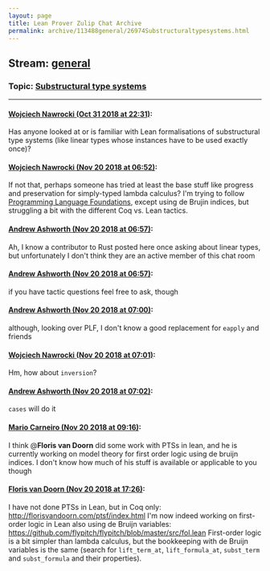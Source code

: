 ```yaml
---
layout: page
title: Lean Prover Zulip Chat Archive 
permalink: archive/113488general/26974Substructuraltypesystems.html
---
```


## Stream: [general](index.html)
### Topic: [Substructural type systems](26974Substructuraltypesystems.html)

---

#### [Wojciech Nawrocki (Oct 31 2018 at 22:31)](https://leanprover.zulipchat.com/#narrow/stream/113488-general/topic/Substructural%20type%20systems/near/136882886):
Has anyone looked at or is familiar with Lean formalisations of substructural type systems (like linear types whose instances have to be used exactly once)?

#### [Wojciech Nawrocki (Nov 20 2018 at 06:52)](https://leanprover.zulipchat.com/#narrow/stream/113488-general/topic/Substructural%20type%20systems/near/148018930):
If not that, perhaps someone has tried at least the base stuff like progress and preservation for simply-typed lambda calculus? I'm trying to follow [Programming Language Foundations](https://softwarefoundations.cis.upenn.edu/current/plf-current/index.html), except using de Brujin indices, but struggling a bit with the different Coq vs. Lean tactics.

#### [Andrew Ashworth (Nov 20 2018 at 06:57)](https://leanprover.zulipchat.com/#narrow/stream/113488-general/topic/Substructural%20type%20systems/near/148019057):
Ah, I know a contributor to Rust posted here once asking about linear types, but unfortunately I don't think they are an active member of this chat room

#### [Andrew Ashworth (Nov 20 2018 at 06:57)](https://leanprover.zulipchat.com/#narrow/stream/113488-general/topic/Substructural%20type%20systems/near/148019058):
if you have tactic questions feel free to ask, though

#### [Andrew Ashworth (Nov 20 2018 at 07:00)](https://leanprover.zulipchat.com/#narrow/stream/113488-general/topic/Substructural%20type%20systems/near/148019171):
although, looking over PLF, I don't know a good replacement for `eapply` and friends

#### [Wojciech Nawrocki (Nov 20 2018 at 07:01)](https://leanprover.zulipchat.com/#narrow/stream/113488-general/topic/Substructural%20type%20systems/near/148019190):
Hm, how about `inversion`?

#### [Andrew Ashworth (Nov 20 2018 at 07:02)](https://leanprover.zulipchat.com/#narrow/stream/113488-general/topic/Substructural%20type%20systems/near/148019203):
`cases` will do it

#### [Mario Carneiro (Nov 20 2018 at 09:16)](https://leanprover.zulipchat.com/#narrow/stream/113488-general/topic/Substructural%20type%20systems/near/148023886):
I think @**Floris van Doorn** did some work with PTSs in lean, and he is currently working on model theory for first order logic using de bruijn indices. I don't know how much of his stuff is available or applicable to you though

#### [Floris van Doorn (Nov 20 2018 at 17:26)](https://leanprover.zulipchat.com/#narrow/stream/113488-general/topic/Substructural%20type%20systems/near/148050772):
I have not done PTSs in Lean, but in Coq only: http://florisvandoorn.com/ptsf/index.html
I'm now indeed working on first-order logic in Lean also using de Bruijn variables: https://github.com/flypitch/flypitch/blob/master/src/fol.lean
First-order logic is a bit simpler than lambda calculus, but the bookkeeping with de Bruijn variables is the same (search for `lift_term_at`, `lift_formula_at`, `subst_term` and `subst_formula` and their properties).

